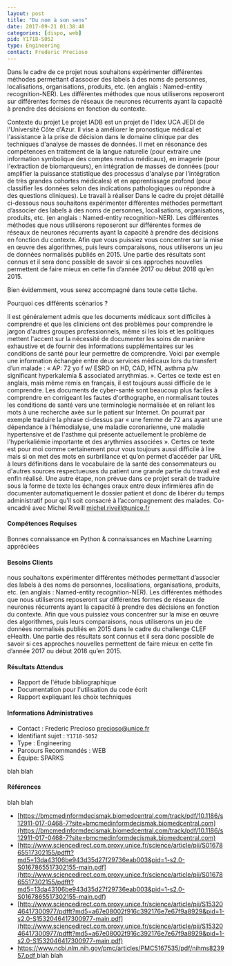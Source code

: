 ```yaml
---
layout: post
title: "Du nom à son sens"
date: 2017-09-21 01:38:40
categories: [dispo, web]
pid: Y1718-S052
type: Engineering
contact: Frederic Precioso
---
```

       
Dans le cadre de ce projet nous souhaitons expérimenter différentes méthodes permettant d’associer des labels à des noms de personnes, localisations, organisations, produits, etc. (en anglais : Named-entity recognition-NER). Les différentes méthodes que nous utiliserons reposeront sur différentes formes de réseaux de neurones récurrents ayant la capacité à prendre des décisions en fonction du contexte.

Contexte du projet
Le projet IADB est un projet de l'Idex UCA JEDI de l'Université Côte d'Azur. Il vise à améliorer le pronostique médical et l'assistance à la prise de décision dans le domaine clinique par des techniques d'analyse de masses de données. Il met en résonance des compétences en traitement de la langue naturelle (pour extraire une information symbolique des comptes rendus médicaux), en imagerie (pour l'extraction de biomarqueurs), en intégration de masses de données (pour amplifier la puissance statistique des processus d'analyse par l'intégration de très grandes cohortes médicales) et en apprentissage profond (pour classifier les données selon des indications pathologiques ou répondre à des questions cliniques).
Le travail à réaliser
Dans le cadre du projet détaillé ci-dessous nous souhaitons expérimenter différentes méthodes permettant d’associer des labels à des noms de personnes, localisations, organisations, produits, etc. (en anglais : Named-entity recognition-NER). Les différentes méthodes que nous utiliserons reposeront sur différentes formes de réseaux de neurones récurrents ayant la capacité à prendre des décisions en fonction du contexte. Afin que vous puissiez vous concentrer sur la mise en œuvre des algorithmes, puis leurs comparaisons, nous utiliserons un jeu de données normalisés publiés en 2015. Une partie des résultats sont connus et il sera donc possible de savoir si ces approches nouvelles permettent de faire mieux en cette fin d’année 2017 ou début 2018 qu’en 2015.

Bien évidemment, vous serez accompagné dans toute cette tâche.

Pourquoi ces différents scénarios ?

Il est généralement admis que les documents médicaux sont difficiles à comprendre et que les cliniciens ont des problèmes pour comprendre le jargon d'autres groupes professionnels, même si les lois et les politiques mettent l'accent sur la nécessité de documenter les soins de manière exhaustive et de fournir des informations supplémentaires sur les conditions de santé pour leur permettre de comprendre.
Voici par exemple une information échangée entre deux services médicaux lors du transfert d’un malade : « AP: 72 yo f w/ ESRD on HD, CAD, HTN, asthma p/w significant hyperkalemia & associated arrythmias. ». Certes ce texte est en anglais, mais même remis en français, il est toujours aussi difficile de le comprendre.
Les documents de cyber-santé sont beaucoup plus faciles à comprendre en corrigeant les fautes d'orthographe, en normalisant toutes les conditions de santé vers une terminologie normalisée et en reliant les mots à une recherche axée sur le patient sur Internet. On pourrait par exemple traduire la phrase ci-dessus par « une femme de 72 ans ayant une dépendance à l'hémodialyse, une maladie coronarienne, une maladie hypertensive et de l'asthme qui présente actuellement le problème de l'hyperkaliémie importante et des arythmies associées ». Certes ce texte est pour moi comme certainement pour vous toujours aussi difficile à lire mais si on met des mots en surbrillance et qu’on permet d’accéder par URL à leurs définitions dans le vocabulaire de la santé des consommateurs ou d'autres sources respectueuses du patient une grande partie du travail est enfin réalisé.
Une autre étape, non prévue dans ce projet serait de traduire sous la forme de texte les échanges oraux entre deux infirmières afin de documenter automatiquement le dossier patient et donc de libérer du temps administratif pour qu’il soit consacré à l’accompagnement des malades.
Co-encadré avec Michel Riveill <michel.riveill@unice.fr>


#### Compétences Requises
Bonnes connaissance en Python & connaissances en Machine Learning appréciées


#### Besoins Clients
nous souhaitons expérimenter différentes méthodes permettant d’associer des labels à des noms de personnes, localisations, organisations, produits, etc. (en anglais : Named-entity recognition-NER). Les différentes méthodes que nous utiliserons reposeront sur différentes formes de réseaux de neurones récurrents ayant la capacité à prendre des décisions en fonction du contexte. Afin que vous puissiez vous concentrer sur la mise en œuvre des algorithmes, puis leurs comparaisons, nous utiliserons un jeu de données normalisés publiés en 2015 dans le cadre du challenge CLEF eHealth. Une partie des résultats sont connus et il sera donc possible de savoir si ces approches nouvelles permettent de faire mieux en cette fin d’année 2017 ou début 2018 qu’en 2015.

#### Résultats Attendus
- Rapport de l'étude bibliographique
- Documentation pour l'utilisation du code écrit
- Rapport expliquant les choix techniques
     

#### Informations Administratives
  * Contact : Frederic Precioso <precioso@unice.fr>
  * Identifiant sujet : `Y1718-S052`
  * Type : Engineering
  * Parcours Recommandés : WEB
  * Équipe: SPARKS

 blah blah
#### Références
 blah blah

  * [https://bmcmedinformdecismak.biomedcentral.com/track/pdf/10.1186/s12911-017-0468-7?site=bmcmedinformdecismak.biomedcentral.com](https://bmcmedinformdecismak.biomedcentral.com/track/pdf/10.1186/s12911-017-0468-7?site=bmcmedinformdecismak.biomedcentral.com)
  * [http://www.sciencedirect.com.proxy.unice.fr/science/article/pii/S0167865517302155/pdfft?md5=13da43106be943d35d27f29736eab003&pid=1-s2.0-S0167865517302155-main.pdf](http://www.sciencedirect.com.proxy.unice.fr/science/article/pii/S0167865517302155/pdfft?md5=13da43106be943d35d27f29736eab003&pid=1-s2.0-S0167865517302155-main.pdf)
  * [http://www.sciencedirect.com.proxy.unice.fr/science/article/pii/S1532046417300977/pdfft?md5=a67e08002f916c392176e7e67f9a8929&pid=1-s2.0-S1532046417300977-main.pdf](http://www.sciencedirect.com.proxy.unice.fr/science/article/pii/S1532046417300977/pdfft?md5=a67e08002f916c392176e7e67f9a8929&pid=1-s2.0-S1532046417300977-main.pdf)
  * [https://www.ncbi.nlm.nih.gov/pmc/articles/PMC5167535/pdf/nihms823957.pdf	](https://www.ncbi.nlm.nih.gov/pmc/articles/PMC5167535/pdf/nihms823957.pdf	)
 blah blah
     